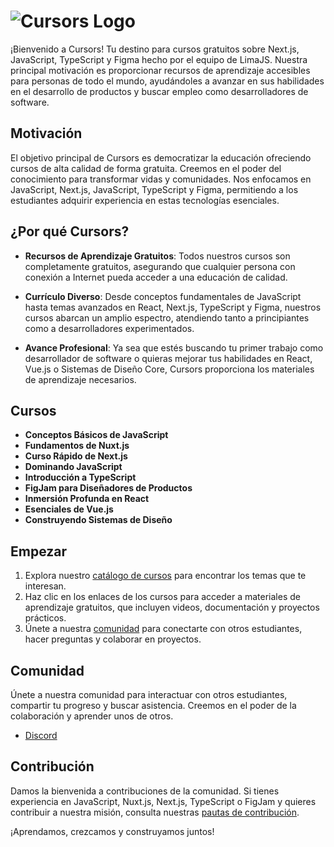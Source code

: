 # ![Cursors Logo](https://res.cloudinary.com/dkzaozc1s/image/upload/v1709512076/logo_wa1fhz.svg)

¡Bienvenido a Cursors! Tu destino para cursos gratuitos sobre Next.js, JavaScript, TypeScript y Figma hecho por el equipo de LimaJS. Nuestra principal motivación es proporcionar recursos de aprendizaje accesibles para personas de todo el mundo, ayudándoles a avanzar en sus habilidades en el desarrollo de productos y buscar empleo como desarrolladores de software.

## Motivación

El objetivo principal de Cursors es democratizar la educación ofreciendo cursos de alta calidad de forma gratuita. Creemos en el poder del conocimiento para transformar vidas y comunidades. Nos enfocamos en JavaScript,  Next.js, JavaScript, TypeScript y Figma, permitiendo a los estudiantes adquirir experiencia en estas tecnologías esenciales.

## ¿Por qué Cursors?

- **Recursos de Aprendizaje Gratuitos**: Todos nuestros cursos son completamente gratuitos, asegurando que cualquier persona con conexión a Internet pueda acceder a una educación de calidad.

- **Currículo Diverso**: Desde conceptos fundamentales de JavaScript hasta temas avanzados en React, Next.js, TypeScript y Figma, nuestros cursos abarcan un amplio espectro, atendiendo tanto a principiantes como a desarrolladores experimentados.

- **Avance Profesional**: Ya sea que estés buscando tu primer trabajo como desarrollador de software o quieras mejorar tus habilidades en React, Vue.js o Sistemas de Diseño Core, Cursors proporciona los materiales de aprendizaje necesarios.

## Cursos

- **Conceptos Básicos de JavaScript**
- **Fundamentos de Nuxt.js**
- **Curso Rápido de Next.js**
- **Dominando JavaScript**
- **Introducción a TypeScript**
- **FigJam para Diseñadores de Productos**
- **Inmersión Profunda en React**
- **Esenciales de Vue.js**
- **Construyendo Sistemas de Diseño**

## Empezar

1. Explora nuestro [catálogo de cursos](https://cursors-three.vercel.app/cursos) para encontrar los temas que te interesan.
2. Haz clic en los enlaces de los cursos para acceder a materiales de aprendizaje gratuitos, que incluyen videos, documentación y proyectos prácticos.
3. Únete a nuestra [comunidad](https://discord.gg/tdrAbYUX6K) para conectarte con otros estudiantes, hacer preguntas y colaborar en proyectos.

## Comunidad

Únete a nuestra comunidad para interactuar con otros estudiantes, compartir tu progreso y buscar asistencia. Creemos en el poder de la colaboración y aprender unos de otros.

- [Discord](https://discord.gg/tdrAbYUX6K)
## Contribución

Damos la bienvenida a contribuciones de la comunidad. Si tienes experiencia en JavaScript, Nuxt.js, Next.js, TypeScript o FigJam y quieres contribuir a nuestra misión, consulta nuestras [pautas de contribución](CONTRIBUIR.md).

¡Aprendamos, crezcamos y construyamos juntos!
